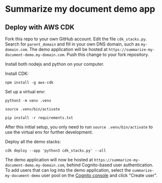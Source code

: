 # Summarize my document demo app

## Deploy with AWS CDK

Fork this repo to your own GitHub account.
Edit the file `cdk_stacks.py`. Search for `parent_domain` and fill in your own DNS domain, such as `my-domain.com`.
The demo application will be hosted at `https://summarize-my-document-demo.my-domain.com`.
Push this change to your fork repository.

Install both nodejs and python on your computer.

Install CDK:
```
npm install -g aws-cdk
```

Set up a virtual env:
```
python3 -m venv .venv

source .venv/bin/activate

pip install -r requirements.txt
```
After this initial setup, you only need to run `source .venv/bin/activate` to use the virtual env for further development.

Deploy all the demo stacks:
```
cdk deploy --app 'python3 cdk_stacks.py' --all
```

The demo application will now be hosted at `https://summarize-my-document-demo.my-domain.com`,
behind Cognito-based user authentication.
To add users that can log into the demo application, select the `summarize-my-document-demo` user pool on the
[Cognito console](https://us-west-2.console.aws.amazon.com/cognito/v2/idp/user-pools?region=us-west-2)
and click "Create user".
